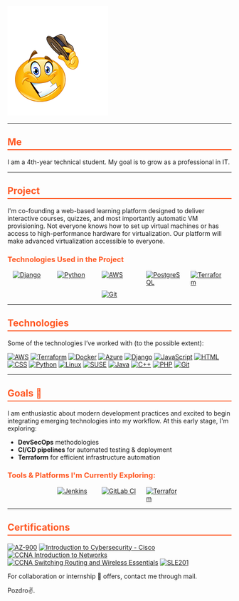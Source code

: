 <img src="Howdy.png" alt="Howdy">

<hr>

<h2 style="color: #ff5722; border-bottom: 2px solid #ff5722; padding-bottom: 4px;">Me</h2>
<p>I am a 4th-year technical student. My goal is to grow as a professional in IT.</p>

<hr>

<h2 style="color: #ff5722; border-bottom: 2px solid #ff5722; padding-bottom: 4px;">Project</h2>
<p>I'm co-founding a web-based learning platform designed to deliver interactive courses, quizzes, and most importantly automatic VM provisioning. Not everyone knows how to set up virtual machines or has access to high-performance hardware for virtualization. Our platform will make advanced virtualization accessible to everyone.</p>

<h3 style="color: #ff5722;">Technologies Used in the Project</h3>
<div style="display: flex; flex-wrap: wrap; justify-content: center; gap: 10px;">
  <a href="https://www.djangoproject.com">
    <img src="https://upload.wikimedia.org/wikipedia/commons/7/75/Django_logo.svg" alt="Django" width="80" style="display: block; margin: 0 5px; vertical-align: middle; background: transparent; border: none; clip-path: inset(0);">
  </a>
  <a href="https://www.python.org">
    <img src="https://upload.wikimedia.org/wikipedia/commons/c/c3/Python-logo-notext.svg" alt="Python" width="80" style="display: block; margin: 0 5px; vertical-align: middle; background: transparent; border: none; clip-path: inset(0);">
  </a>
  <a href="https://aws.amazon.com">
    <img src="https://upload.wikimedia.org/wikipedia/commons/9/93/Amazon_Web_Services_Logo.svg" alt="AWS" width="80" style="display: block; margin: 0 5px; vertical-align: middle; background: transparent; border: none; clip-path: inset(0);">
  </a>
  <a href="https://www.postgresql.org">
    <img src="https://upload.wikimedia.org/wikipedia/commons/2/29/Postgresql_elephant.svg" alt="PostgreSQL" width="80" style="display: block; margin: 0 5px; vertical-align: middle; background: transparent; border: none; clip-path: inset(0);">
  </a>
  <a href="https://www.terraform.io">
    <img src="https://szkoladevnet.pl/wp-content/uploads/2020/05/og-image-8b3e4f7d.png" alt="Terraform" width="80" style="display: block; margin: 0 5px; vertical-align: middle; background: transparent; border: none; clip-path: inset(0);">
  </a>
  <a href="https://git-scm.com">
    <img src="https://upload.wikimedia.org/wikipedia/commons/e/e0/Git-logo.svg" alt="Git" width="80" style="display: block; margin: 0 5px; vertical-align: middle; background: transparent; border: none; clip-path: inset(0);">
  </a>
</div>

<hr>

<h2 style="color: #ff5722; border-bottom: 2px solid #ff5722; padding-bottom: 4px;">Technologies</h2>
<p>Some of the technologies I’ve worked with (to the possible extent):</p>

  [![AWS](https://img.shields.io/badge/AWS-232F3E?style=flat&logo=amazon-aws&logoColor=white)](https://aws.amazon.com)
  [![Terraform](https://img.shields.io/badge/Terraform-7B42B6?style=flat&logo=terraform&logoColor=white)](https://www.terraform.io)
  [![Docker](https://img.shields.io/badge/Docker-2496ED?style=flat&logo=docker&logoColor=white)](https://www.docker.com)
  [![Azure](https://img.shields.io/badge/Azure-0089D6?style=flat&logo=microsoft-azure&logoColor=white)](https://azure.microsoft.com)
  [![Django](https://img.shields.io/badge/Django-092E20?style=flat&logo=django&logoColor=white)](https://www.djangoproject.com)
  [![JavaScript](https://img.shields.io/badge/JavaScript-F7DF1E?style=flat&logo=javascript&logoColor=black)](https://developer.mozilla.org/en-US/docs/Web/JavaScript)
  [![HTML](https://img.shields.io/badge/HTML-E34F26?style=flat&logo=html5&logoColor=white)](https://developer.mozilla.org/en-US/docs/Web/HTML)
  [![CSS](https://img.shields.io/badge/CSS-1572B6?style=flat&logo=css3&logoColor=white)](https://developer.mozilla.org/en-US/docs/Web/CSS)
  [![Python](https://img.shields.io/badge/Python-3776AB?style=flat&logo=python&logoColor=white)](https://www.python.org)
  [![Linux](https://img.shields.io/badge/Linux-FCC624?style=flat&logo=linux&logoColor=black)](https://www.kernel.org)
  [![SUSE](https://img.shields.io/badge/SUSE-3E9E3E?style=flat&logo=suse&logoColor=white)](https://www.suse.com)
  [![Java](https://img.shields.io/badge/java-%23ED8B00.svg?style=flat&logo=openjdk&logoColor=white)](https://www.oracle.com/java)
  [![C++](https://img.shields.io/badge/C%2B%2B-00599C?style=flat&logo=c%2B%2B&logoColor=white)](https://isocpp.org)
  [![PHP](https://img.shields.io/badge/PHP-777BB4?style=flat&logo=php&logoColor=white)](https://www.php.net)
  [![Git](https://img.shields.io/badge/Git-F05032?style=flat&logo=git&logoColor=white)](https://git-scm.com)

<hr>

<h2 style="color: #ff5722; border-bottom: 2px solid #ff5722; padding-bottom: 4px;">Goals 🎯</h2>
<p>I am enthusiastic about modern development practices and excited to begin integrating emerging technologies into my workflow. At this early stage, I'm exploring:</p>
<ul>
  <li><strong>DevSecOps</strong> methodologies</li>
  <li><strong>CI/CD pipelines</strong> for automated testing & deployment</li>
  <li><strong>Terraform</strong> for efficient infrastructure automation</li>
</ul>
<h3 style="color: #ff5722;">Tools & Platforms I'm Currently Exploring:</h3>
<div style="display: flex; flex-wrap: wrap; justify-content: center; gap: 10px;">
  <a href="https://jenkins.io">
    <img src="https://upload.wikimedia.org/wikipedia/commons/thumb/e/e9/Jenkins_logo.svg/1483px-Jenkins_logo.svg.png" alt="Jenkins" width="80" style="display: block; margin: 0 5px; vertical-align: middle; background: transparent; border: none; clip-path: inset(0);">
  </a>
  <a href="https://about.gitlab.com/">
    <img src="https://w7.pngwing.com/pngs/881/310/png-transparent-gitlab-original-wordmark-logo-icon.png" alt="GitLab CI" width="80" style="display: block; margin: 0 5px; vertical-align: middle; background: transparent; border: none; clip-path: inset(0);">
  </a>
  <a href="https://www.terraform.io">
    <img src="https://szkoladevnet.pl/wp-content/uploads/2020/05/og-image-8b3e4f7d.png" alt="Terraform" width="80" style="display: block; margin: 0 5px; vertical-align: middle; background: transparent; border: none; clip-path: inset(0);">
  </a>
</div>

<hr>

<h2 style="color: #ff5722; border-bottom: 2px solid #ff5722; padding-bottom: 4px;">Certifications</h2>

  [![AZ-900](https://img.shields.io/badge/AZ--900-0078D4?style=flat&logo=microsoft-azure&logoColor=white)](https://learn.microsoft.com/en-us/certifications/azure-fundamentals)
  [![Introduction to Cybersecurity - Cisco](https://img.shields.io/badge/Introduction%20to%20Cybersecurity-003B5C?style=flat&logo=cisco&logoColor=white)](https://www.netacad.com/courses/introduction-to-cybersecurity)
  [![CCNA Introduction to Networks](https://img.shields.io/badge/CCNA%20Intro%20to%20Networks-006D8C?style=flat&logo=cisco&logoColor=white)](https://www.netacad.com/courses/networking/ccna-introduction-networks)
  [![CCNA Switching Routing and Wireless Essentials](https://img.shields.io/badge/CCNA%20Switching%20Routing%20and%20Wireless%20Essentials-006D8C?style=flat&logo=cisco&logoColor=white)](https://www.netacad.com/courses/networking/ccna-switching-routing-wireless-essentials)
  [![SLE201](https://img.shields.io/badge/SLE201-4B92DB?style=flat&logo=suse&logoColor=white)](https://www.suse.com/training/course/sle201v15/)


<p>For collaboration or internship 👀 offers, contact me through mail.</p>
<p>Pozdro✌️.</p>
